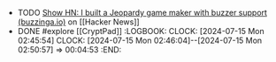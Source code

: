 - TODO [Show HN: I built a Jeopardy game maker with buzzer support (buzzinga.io)](https://news.ycombinator.com/item?id=40960508) on [[Hacker News]]
- DONE #explore [[CryptPad]]
  :LOGBOOK:
  CLOCK: [2024-07-15 Mon 02:45:54]
  CLOCK: [2024-07-15 Mon 02:46:04]--[2024-07-15 Mon 02:50:57] =>  00:04:53
  :END: